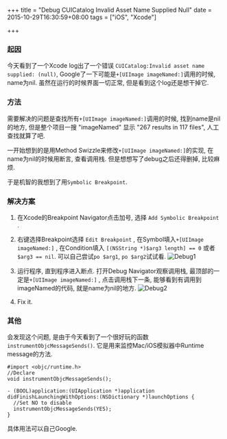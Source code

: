 +++
title = "Debug CUICatalog Invalid Asset Name Supplied Null"
date = 2015-10-29T16:30:59+08:00
tags = ["iOS", "Xcode"]

+++

### 起因

今天看到了一个Xcode log出了一个错误 `` CUICatalog:Invalid asset name supplied: (null) ``, Google了一下可能是``+[UIImage imageNamed:]``调用的时候, name为nil. 虽然在运行的时候界面一切正常, 但是看到这个log还是想干掉它.

### 方法

需要解决的问题是查找所有``+[UIImage imageNamed:]``调用的时候, 找到name是nil的地方, 但是整个项目一搜 "imageNamed" 显示 "267 results in 117 files", 人工查找就算了吧.

一开始想到的是用Method Swizzle来修改``+[UIImage imageNamed:]``的实现, 在name为nil的时候用断言, 查看调用栈. 但是想想写了debug之后还得删掉, 比较麻烦.

于是机智的我想到了用``Symbolic Breakpoint``.

### 解决方案

1. 在Xcode的Breakpoint Navigator点击加号, 选择 ``Add Symbolic Breakpoint ``.
2. 右键选择Breakpoint选择 ``Edit Breakpoint`` , 在Symbol填入``+[UIImage imageNamed:]`` , 在Condition填入 ``[(NSString *)$arg3 length] == 0`` 或者 ``$arg3 == nil``. 可以自己尝试``po $arg1``,  ``po $arg2``试试看.
![Debug1](/img/Debug1.png)

3. 运行程序, 直到程序进入断点. 打开Debug Navigator观察调用栈, 最顶部的一定是``+[UIImage imageNamed:]`` , 点击调用栈下一条, 能够看到有调用到imageNamed的代码, 就是name为nil的地方.
![Debug2](/img/Debug2.png)
4. Fix it.

### 其他

会发现这个问题, 是由于今天看到了一个很好玩的函数 ``instrumentObjcMessageSends()``. 它是用来监控Mac/iOS模拟器中Runtime message的方法. 

```ObjC
#import <objc/runtime.h>
//Declare
void instrumentObjcMessageSends();

- (BOOL)application:(UIApplication *)application didFinishLaunchingWithOptions:(NSDictionary *)launchOptions {
  //Set NO to disable
  instrumentObjcMessageSends(YES);
}

```
具体用法可以自己Google.
